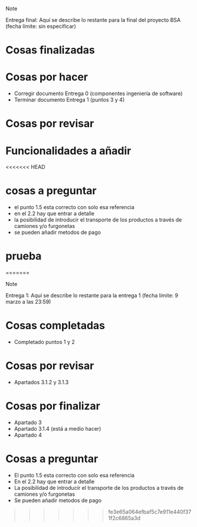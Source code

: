 >[!NOTE]
> Entrega final: Aquí se describe lo restante para la final del proyecto BSA (fecha límite: sin especificar)

# Cosas finalizadas

# Cosas por hacer 
  - Corregir documento Entrega 0 (componentes ingeniería de software)
  - Terminar documento Entrega 1 (puntos 3 y 4)

# Cosas por revisar

# Funcionalidades a añadir

<<<<<<< HEAD
# cosas a preguntar 
  - el punto 1.5 esta correcto con solo esa referencia
  - en el 2.2 hay que entrar a detalle
  - la posibilidad de introducir el transporte de los productos a través de camiones y/o furgonetas
  - se pueden añadir metodos de pago
# prueba
=======
>[!NOTE]
> Entrega 1: Aquí se describe lo restante para la entrega 1 (fecha límite: 9 marzo a las 23:59)

# Cosas completadas
  - Completado puntos 1 y 2

# Cosas por revisar
- Apartados 3.1.2 y 3.1.3

# Cosas por finalizar
- Apartado 3
- Apartado 3.1.4 (está a medio hacer)
- Apartado 4
  
# Cosas a preguntar 
  - El punto 1.5 esta correcto con solo esa referencia
  - En el 2.2 hay que entrar a detalle
  - La posibilidad de introducir el transporte de los productos a través de camiones y/o furgonetas
  - Se pueden añadir metodos de pago
>>>>>>> fe3e65a064efbaf5c7e911e440f371f2c6865a3d
